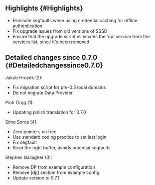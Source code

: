 Highlights {#Highlights}
----------

-   Eliminate segfaults when using credential caching for offline
    authentication
-   Fix upgrade issues from old versions of SSSD
-   Ensure that the upgrade script eliminates the 'dp' service from the
    services list, since it's been removed

Detailed changes since 0.7.0 {#Detailedchangessince0.7.0}
----------------------------

Jakub Hrozek (2):

-   Fix migration script for pre-0.5 local domains
-   Do not migrate Data Provider

Piotr Drąg (1):

-   Updating polish translation for 0.7.0

Simo Sorce (4):

-   Zero pointers on free
-   Use standard coding practice to set last login
-   Fix segfault
-   Read the right buffer, avoids potential segfaults

Stephen Gallagher (3):

-   Remove DP from example configuration
-   Remove \[dp\] section from example config
-   Update version to 0.7.1

